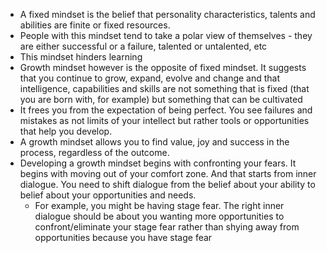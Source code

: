 
* A fixed mindset is the belief that personality characteristics, talents and abilities are finite or fixed resources.
* People with this mindset tend to take a polar view of themselves - they are either successful or a failure, talented or untalented, etc
* This mindset hinders learning
* Growth mindset however is the opposite of fixed mindset. It suggests that you continue to grow, expand, evolve and change and that intelligence, capabilities and skills are not something that is fixed (that you are born with, for example) but something that can be cultivated
* It frees you from the expectation of being perfect. You see failures and mistakes as not limits of your intellect but rather tools or opportunities that help you develop.
* A growth mindset allows you to find value, joy and success in the process, regardless of the outcome. 
* Developing a growth mindset begins with confronting your fears. It begins with moving out of your comfort zone. And that starts from inner dialogue. You need to shift dialogue from the belief about your ability to belief about your opportunities and needs.
	* For example, you might be having stage fear. The right inner dialogue should be about you wanting more opportunities to confront/eliminate your stage fear rather than shying away from opportunities because you have stage fear
